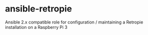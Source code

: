 # ansible-retropie
Ansible 2.x compatible role for configuration / maintaining a Retropie installation on a Raspberry Pi 3
